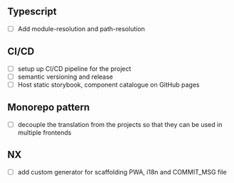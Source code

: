 ## Typescript

- [ ] Add module-resolution and path-resolution


## CI/CD

- [ ] setup up CI/CD pipeline for the project
- [ ] semantic versioning and release
- [ ] Host static storybook, component catalogue on GitHub pages

## Monorepo pattern

- [ ] decouple the translation from the projects so that they can be used in multiple frontends

## NX

- [ ] add custom generator for scaffolding PWA, i18n and COMMIT_MSG file